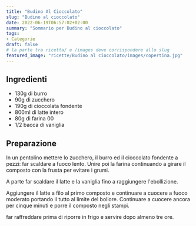 ```yaml
---
title: "Budino Al Cioccolato"
slug: "Budino al cioccolato"
date: 2022-06-19T06:57:02+02:00
summary: "Sommario per Budino al cioccolato"
tags:
- Categorie
draft: false
# la parte tra ricetta/ e /images deve corrispondere allo slug
featured_image: "ricette/Budino al cioccolato/images/copertina.jpg"
---
```

## Ingredienti
* 130g di burro
* 90g di zucchero
* 190g di cioccolata fondente
* 800ml di latte intero
* 80g di farina 00
* 1/2 bacca di vaniglia

## Preparazione
In un pentolino mettere lo zucchero, il burro ed il cioccolato fondente a pezzi: far scaldare a fuoco lento. Unire poi la farina continuando a girare il composto con la frusta per evitare i grumi.

A parte far scaldare il latte e la vaniglia fino a raggiungere l'ebollizione.

Aggiungere il latte a filo al primo composto e continuare a cuocere a fuoco moderato portando il tutto al limite del bollore. Continuare a cuocere ancora per cinque minuti e porre il composto negli stampi.

far raffreddare prima di riporre in frigo e servire dopo almeno tre ore.